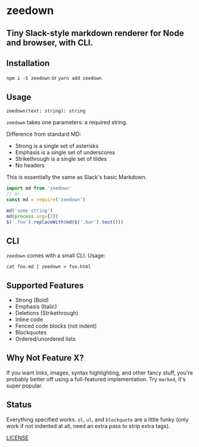 # zeedown

## Tiny Slack-style markdown renderer for Node and browser, with CLI.

## Installation

`npm i -S zeedown` or `yarn add zeedown`

## Usage

`zeedown(text: string): string`

`zeedown` takes one parameters: a required string.

Difference from standard MD:

* Strong is a single set of asterisks
* Emphasis is a single set of underscores
* Strikethrough is a single set of tildes
* No headers

This is essentially the same as Slack's basic Markdown.

```javascript
import md from 'zeedown'
// or
const md = require('zeedown')

md('some string')
md(process.argv[2])
$('.foo').replaceWith(md($('.bar').text()))
```

## CLI

`zeedown` comes with a small CLI. Usage:

`cat foo.md | zeedown > foo.html`

## Supported Features

* Strong (Bold)
* Emphasis (Italic)
* Deletions (Strikethrough)
* Inline code
* Fenced code blocks (not indent)
* Blockquotes
* Ordered/unordered lists

## Why Not Feature X?

If you want links, images, syntax highlighting, and other fancy stuff,
you're probably better off using a full-featured implementation. Try `marked`,
it's super popular.

## Status

Everything specified works. `ol`, `ul`, and `blockquote` are a little funky
(only work if not indented at all, need an extra pass to strip extra tags).

[LICENSE](./LICENSE.md)
